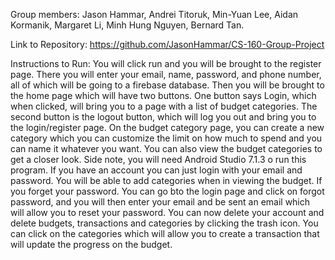 Group members: Jason Hammar, Andrei Titoruk, Min-Yuan Lee, Aidan Kormanik, Margaret Li, Minh Hung Nguyen, Bernard Tan.

Link to Repository: https://github.com/JasonHammar/CS-160-Group-Project

Instructions to Run: You will click run and you will be brought to the register page. There you will enter your email, name, password, and phone number, all of which will be going to a firebase database. Then you will be brought to the home page which will have two buttons. One button says Login, which when clicked, will bring you to a page with a list of budget categories. The second button is the logout button, which will log you out and bring you to the login/register page. On the budget category page, you can create a new category which you can customize the limit on how much to spend and you can name it whatever you want. You can also view the budget categories to get a closer look. Side note, you will need Android Studio 7.1.3 o run this program. If you have an account you can just login with your email and password. You will  be able to add categories when in viewing the budget. If you forget your password. You can go bto the login page and click on forgot password, and you will then enter your email and be sent an email which will allow you to reset your password. You can now delete your account and delete budgets, transactions and categories by clicking the trash icon. You can click on the categories which will allow you to create a transaction that will update the progress on the budget.
